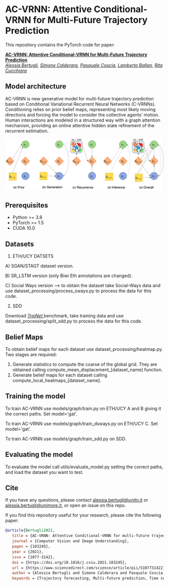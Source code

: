 # AC-VRNN: Attentive Conditional-VRNN for Multi-Future Trajectory Prediction
This repository contains the PyTorch code for paper:

**<a href="https://arxiv.org/abs/2005.08307">AC-VRNN: Attentive Conditional-VRNN for Multi-Future Trajectory Prediction</a>**  
*<a href="https://aimagelab.ing.unimore.it/imagelab/person.asp?idpersona=110">Alessia Bertugli</a>,
<a href="https://aimagelab.ing.unimore.it/imagelab/person.asp?idpersona=38">Simone Calderara</a>,
<a href="https://sites.google.com/view/pasqualecoscia"> Pasquale Coscia</a>,
<a href="http://www.lambertoballan.net">Lamberto Ballan</a>,
<a href="https://aimagelab.ing.unimore.it/imagelab/person.asp?idpersona=1">Rita Cucchiara</a>*  

## Model architecture
AC-VRNN is new generative model for multi-future trajectory prediction based on Conditional Variational Recurrent Neural Networks (C-VRNNs). Conditioning relies on prior belief maps, representing most likely moving directions and forcing the model to consider the collective agents’ motion. Human interactions are modeled in a structured way with a graph attention mechanism, providing an online attentive hidden state refinement of the recurrent estimation.

![ac-vrnn - overview](model_img.png)

## Prerequisites

* Python >= 3.8
* PyTorch >= 1.5
* CUDA 10.0


## Datasets

1. ETH/UCY DATSETS

A) SGAN/STAGT dataset version.

B) SR_LSTM version (only Biwi Eth annotations are changed).

C) Social Ways version --> to obtain the dataset take Social-Ways data and use dataset_processing/process_sways.py to process the data for this code.

2. SDD

Download *<a href="http://trajnet.stanford.edu"> TrajNet </a>* benchmark, take training data and use dataset_processing/split_sdd.py to process the data for this code.


## Belief Maps

To obtain belief maps for each dataset use dataset_processing/heatmap.py. Two stages are required:
1. Generate statistics to compute the coarse of the global grid.
   They are obtained calling compute_mean_displacement_[dataset_name] function.
2. Generate belief maps for each dataset calling compute_local_heatmaps_[dataset_name].

## Training the model
To train AC-VRNN use models/graph/train.py on ETH/UCY A and B giving it the correct paths. Set model='gat'.

To train AC-VRNN use models/graph/train_dsways.py on ETH/UCY C. Set model='gat'.

To train AC-VRNN use models/graph/train_sdd.py on SDD.

## Evaluating the model
To evaluate the model call utils/evaluate_model.py setting the correct paths, and load the dataset you want to test.

## Cite
If you have any questions,  please contact [alessia.bertugli@unitn.it](mailto:alessia.bertugli@unitn.it)  or [alessia.bertugli@unimore.it](mailto:alessia.bertugli@unimore.it), or open an issue on this repo. 

If you find this repository useful for your research, please cite the following paper:
```bibtex
@article{Bertugli2021,
   title = {AC-VRNN: Attentive Conditional-VRNN for multi-future trajectory prediction},
   journal = {Computer Vision and Image Understanding},
   pages = {103245},
   year = {2021},
   issn = {1077-3142},
   doi = {https://doi.org/10.1016/j.cviu.2021.103245},
   url = {https://www.sciencedirect.com/science/article/pii/S1077314221000898},
   author = {Alessia Bertugli and Simone Calderara and Pasquale Coscia and Lamberto Ballan and Rita Cucchiara},
   keywords = {Trajectory forecasting, Multi-future prediction, Time series, Variational recurrent neural networks, Graph attention networks}}
```

